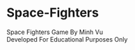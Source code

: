 # Space-Fighters
Space Fighters Game By Minh Vu <br />
Developed For Educational Purposes Only <br />

